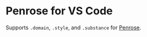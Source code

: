 # Penrose for VS Code

Supports `.domain`, `.style`, and `.substance` for [Penrose](https://penrose.cs.cmu.edu).
